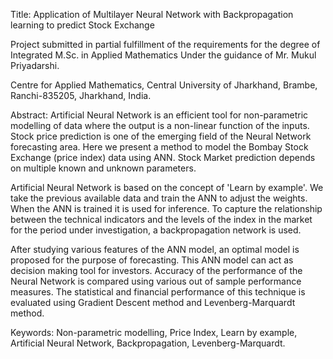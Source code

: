 Title: Application of Multilayer Neural Network with Backpropagation learning to predict Stock Exchange

Project submitted in partial fulfillment of the requirements for the degree of Integrated M.Sc. in Applied Mathematics
Under the guidance of Mr. Mukul Priyadarshi.

Centre for Applied Mathematics, Central University of Jharkhand, Brambe, Ranchi-835205, Jharkhand, India.

Abstract: Artificial Neural Network is an efficient tool for non-parametric modelling of data where the output is a non-linear function of the inputs. Stock price prediction is one of the emerging field of the Neural Network forecasting area. Here we present a method to model the Bombay Stock Exchange (price index) data using ANN. Stock Market prediction depends on multiple known and unknown parameters.

Artificial Neural Network is based on the concept of 'Learn by example'. We take the previous available data and train the ANN to adjust the weights. When the ANN is trained it is used for inference. To capture the relationship between the technical indicators and the levels of the index in the market for the period under investigation, a backpropagation network is used.

After studying various features of the ANN model, an optimal model is proposed for the purpose of forecasting. This ANN model can act as decision making tool for investors. Accuracy of the performance of the Neural Network is compared using various out of sample performance measures. The statistical and financial performance of this technique is evaluated using Gradient Descent method and Levenberg-Marquardt method.

Keywords: Non-parametric modelling, Price Index, Learn by example, Artificial Neural Network, Backpropagation, Levenberg-Marquardt.
